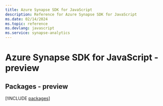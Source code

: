 ```yaml
---
title: Azure Synapse SDK for JavaScript
description: Reference for Azure Synapse SDK for JavaScript
ms.date: 02/14/2024
ms.topic: reference
ms.devlang: javascript
ms.service: synapse-analytics
---
```

# Azure Synapse SDK for JavaScript - preview
## Packages - preview
[!INCLUDE [packages](synapse-index.md)]